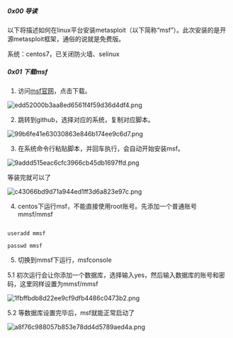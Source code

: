 ##### 0x00 导读 

以下将描述如何在linux平台安装metasploit（以下简称“msf”）。此次安装的是开源metasploit框架，通俗的说就是免费版。 

系统：centos7，已关闭防火墙、selinux 

##### 0x01 下载msf 

1. 访问[msf官网](https://www.metasploit.com/)，点击下载。 

![edd52000b3aa8ed6561f4f59d36d4df4.png](evernotecid://49BEAE14-0D13-4E66-AE98-0F19E6E6BF15/appyinxiangcom/21771266/ENResource/p140) 

2. 跳转到github，选择对应的系统，复制对应脚本。 

![99b6fe41e63030863e846b174ee9c6d7.png](evernotecid://49BEAE14-0D13-4E66-AE98-0F19E6E6BF15/appyinxiangcom/21771266/ENResource/p141) 

3. 在系统命令行粘贴脚本，并回车执行，会自动开始安装msf。 

![9addd515eac6cfc3966cb45db1697ffd.png](evernotecid://49BEAE14-0D13-4E66-AE98-0F19E6E6BF15/appyinxiangcom/21771266/ENResource/p143) 

等装完就可以了 

![c43066bd9d71a944ed1ff3d6a823e97c.png](evernotecid://49BEAE14-0D13-4E66-AE98-0F19E6E6BF15/appyinxiangcom/21771266/ENResource/p145) 

4. centos下运行msf，不能直接使用root账号。先添加一个普通账号 mmsf/mmsf 

``` 

useradd mmsf 

passwd mmsf 

```

5. 切换到mmsf下运行，msfconsole 

5.1 初次运行会让你添加一个数据库，选择输入yes，然后输入数据库的账号和密码，这里同样设置为mmsf/mmsf 

![1fbffbdb8d22ee9cf9dfb4486c0473b2.png](evernotecid://49BEAE14-0D13-4E66-AE98-0F19E6E6BF15/appyinxiangcom/21771266/ENResource/p148) 

5.2 等数据库设置完毕后，msf就能正常启动了 

![a8f76c988057b853e78dd4d5789aed4a.png](evernotecid://49BEAE14-0D13-4E66-AE98-0F19E6E6BF15/appyinxiangcom/21771266/ENResource/p150) 